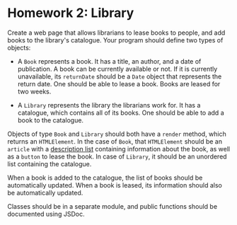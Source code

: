 # Homework 2: Library

Create a web page that allows librarians to lease books to people, and
add books to the library's catalogue. Your program should define two
types of objects: 

-   A `Book` represents a book. It has a title, an author, and a date of
    publication. A book can be currently available or not. If it is
    currently unavailable, its `returnDate` should be a `Date` object
    that represents the return date. One should be able to lease a book.
    Books are leased for two weeks.

-   A `Library` represents the library the librarians work for. It has a
    catalogue, which contains all of its books. One should be able to
    add a book to the catalogue.

Objects of type `Book` and `Library` should both have a `render` method,
which returns an `HTMLElement`. In the case of `Book`, that
`HTMLElement` should be an `article` with a [description list][]
containing information about the book, as well as a `button` to lease
the book. In case of `Library`, it should be an unordered list
containing the catalogue.

When a book is added to the catalogue, the list of books should be
automatically updated. When a book is leased, its information should
also be automatically updated.

Classes should be in a separate module, and public functions should be
documented using JSDoc.

[description list]: https://developer.mozilla.org/en-US/docs/Web/HTML/Element/dl
